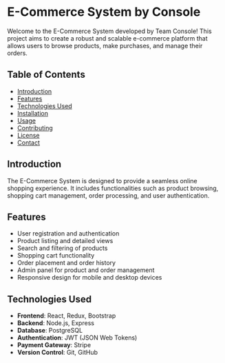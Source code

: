 # E-Commerce System by Console

Welcome to the E-Commerce System developed by Team Console! This project aims to create a robust and scalable e-commerce platform that allows users to browse products, make purchases, and manage their orders.

## Table of Contents

- [Introduction](#introduction)
- [Features](#features)
- [Technologies Used](#technologies-used)
- [Installation](#installation)
- [Usage](#usage)
- [Contributing](#contributing)
- [License](#license)
- [Contact](#contact)

## Introduction

The E-Commerce System is designed to provide a seamless online shopping experience. It includes functionalities such as product browsing, shopping cart management, order processing, and user authentication.

## Features

- User registration and authentication
- Product listing and detailed views
- Search and filtering of products
- Shopping cart functionality
- Order placement and order history
- Admin panel for product and order management
- Responsive design for mobile and desktop devices

## Technologies Used

- **Frontend**: React, Redux, Bootstrap
- **Backend**: Node.js, Express
- **Database**: PostgreSQL
- **Authentication**: JWT (JSON Web Tokens)
- **Payment Gateway**: Stripe
- **Version Control**: Git, GitHub
